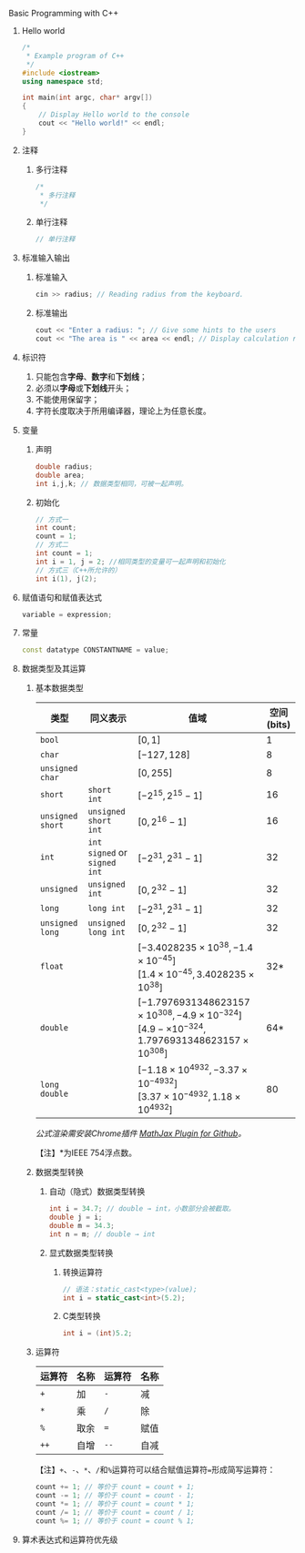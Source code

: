 Basic Programming with C++

1. Hello world

   ```c++
   /*
    * Example program of C++
    */
   #include <iostream>
   using namespace std;
   
   int main(int argc, char* argv[])
   {
       // Display Hello world to the console
       cout << "Hello world!" << endl;
   }
   ```

2. 注释

   1. 多行注释

      ```c++
      /*
       * 多行注释
       */
      ```

   2. 单行注释

      ```c++
      // 单行注释
      ```

3. 标准输入输出

   1. 标准输入

      ```C++
      cin >> radius; // Reading radius from the keyboard.
      ```

   2. 标准输出

      ```c++
      cout << "Enter a radius: "; // Give some hints to the users
      cout << "The area is " << area << endl; // Display calculation result
      ```

4. 标识符

   1. 只能包含**字母**、**数字**和**下划线**；
   2. 必须以**字母**或**下划线**开头；
   3. 不能使用保留字；
   4. 字符长度取决于所用编译器，理论上为任意长度。

5. 变量

   1. 声明

      ```C++
      double radius;
      double area;
      int i,j,k; // 数据类型相同，可被一起声明。
      ```

   2. 初始化

      ```C++
      // 方式一
      int count;
      count = 1;
      // 方式二
      int count = 1;
      int i = 1, j = 2; //相同类型的变量可一起声明和初始化
      // 方式三（C++所允许的）
      int i(1), j(2);
      ```

6. 赋值语句和赋值表达式

   ```C++
   variable = expression;
   ```

7. 常量

   ```c++
   const datatype CONSTANTNAME = value;
   ```
   
8. 数据类型及其运算

   1. 基本数据类型

      | 类型             | 同义表示                     | 值域                                                         | 空间(bits) |
      | ---------------- | ---------------------------- | ------------------------------------------------------------ | ---------- |
      | `bool`           |                              | $[0,1]$                                                      | 1          |
      | `char`           |                              | $[-127,128]$                                                 | 8          |
      | `unsigned char`  |                              | $[0,255]$                                                    | 8          |
      | `short`          | `short int`                  | $[-2^{15},2^{15}-1]$                                         | 16         |
      | `unsigned short` | `unsigned short int`         | $[0,2^{16}-1]$                                               | 16         |
      | `int`            | `int signed` or `signed int` | $[-2^{31},2^{31}-1]$                                         | 32         |
      | `unsigned`       | `unsigned int`               | $[0,2^{32}-1]$                                               | 32         |
      | `long`           | `long int`                   | $[-2^{31},2^{31}-1]$                                         | 32         |
      | `unsigned long`  | `unsigned long int`          | $[0,2^{32}-1]$                                               | 32         |
      | `float`          |                              | $[-3.4028235\times 10^{38},-1.4\times 10^{-45}]$<br>$[1.4 \times 10^{-45},3.4028235\times 10^{38}]$ | 32*        |
      | `double`         |                              | $[-1.7976931348623157\times 10^{308},-4.9\times 10^{-324}]$<br/>$[4.9-\times 10^{-324},1.7976931348623157\times 10^{308}]$ | 64\*       |
      | `long double`    |                              | $[-1.18\times 10^{4932},-3.37\times 10^{-4932}]$<br/>$[3.37\times 10^{-4932},1.18\times 10^{4932}]$ | 80         |

      *公式渲染需安装Chrome插件 [MathJax Plugin for Github](https://chrome.google.com/webstore/detail/mathjax-plugin-for-github/ioemnmodlmafdkllaclgeombjnmnbima/related)。*

      【注】\*为IEEE 754浮点数。

   2. 数据类型转换

      1. 自动（隐式）数据类型转换

         ```c++
         int i = 34.7; // double → int，小数部分会被截取。
         double j = i; 
         double m = 34.3;
         int n = m; // double → int
         ```

      2. 显式数据类型转换

         1. 转换运算符

            ```C++
            // 语法：static_cast<type>(value);
            int i = static_cast<int>(5.2);
            ```

         2. C类型转换

            ```C++
            int i = (int)5.2;
            ```

   3. 运算符

      | 运算符 | 名称 | 运算符 | 名称 |
      | ------ | ---- | ------ | ---- |
      | `+`    | 加   | `-`    | 减   |
      | `*`    | 乘   | `/`    | 除   |
      | `%`    | 取余 | `=`    | 赋值 |
      | `++`   | 自增 | `--`   | 自减 |

      【注】`+`、`-`、`*`、`/`和`%`运算符可以结合赋值运算符`=`形成简写运算符：

      ```c++
      count += 1; // 等价于 count = count + 1;
      count -= 1; // 等价于 count = count - 1;
      count *= 1; // 等价于 count = count * 1;
      count /= 1; // 等价于 count = count / 1;
      count %= 1; // 等价于 count = count % 1;
      ```

9. 算术表达式和运算符优先级